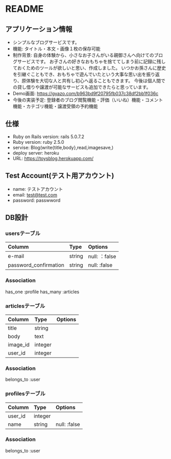# README

## アプリケーション情報
* シンプルなブログサービスです。
* 機能: タイトル・本文・画像１枚の保存可能
* 制作背景: 自身の体験から、小さなお子さんがいる親御さんへ向けてのブログサービスです。 お子さんの好きなおもちゃを捨ててしまう前に記録に残しておくためのツールが欲しいと思い、作成しました。
いつかお孫さんに歴史を引継ぐこともでき、おもちゃで遊んでいたという大事な思い出を振り返り、原体験を大切な人と共有し初心へ返ることもできます。
今後は個人間での貸し借りや譲渡が可能なサービスも追加できたらと思っています。
* Demo画面: https://gyazo.com/b963bd9f20795fb037c38df2bb1f036c
* 今後の実装予定: 登録者のブログ閲覧機能・評価（いいね）機能・コメント機能・カテゴリ機能・譲渡受領の予約機能

## 仕様
* Ruby on Rails version: rails 5.0.7.2
* Ruby version: ruby 2.5.0
* servise: Blog(write{title,body},read,imagesave,)
* deploy server: heroku
* URL: https://toysblog.herokuapp.com/

## Test Account(テスト用アカウント)
* name: テストアカウント
* email: test@test.com
* password: passwword

## DB設計

### usersテーブル
|Columm|Type|Options|
|:------|:----|:-------|
|e-mail|string|null: ：false|
|password_confirmation|string|null: :false|

### Association
has_one :profile
has_many :articles

### articlesテーブル
|Columm|Type|Options|
|:------|:----|:-------|
|title|string||
|body|text||
|image_id|integer||
|user_id|integer||

### Association
belongs_to :user

### profilesテーブル
|Columm|Type|Options|
|:------|:----|:-------|
|user_id|integer||
|name|string|null: :false|

### Association
belongs_to :user
